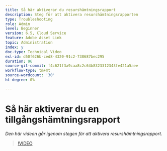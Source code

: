 ```yaml
---
title: Så här aktiverar du resurshämtningsrapport
description: Steg för att aktivera resurshämtningsrapporten
type: Troubleshooting
role: Admin
level: Beginner
version: 6.5, Cloud Service
feature: Adobe Asset Link
topic: Administration
index: y
doc-type: Technical Video
exl-id: d50f626b-ced8-4320-91c2-738687bec295
duration: 96
source-git-commit: f4c621f3a9caa8c2c64b8323312343fe421a5aee
workflow-type: tm+mt
source-wordcount: '30'
ht-degree: 0%

---
```


# Så här aktiverar du en tillgångshämtningsrapport

*Den här videon går igenom stegen för att aktivera resurshämtningsrapport.*

>[!VIDEO](https://video.tv.adobe.com/v/335463?quality=12&learn=on)
